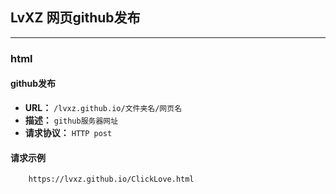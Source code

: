## LvXZ 网页github发布
---

### html
#### github发布
* **URL：** `/lvxz.github.io/文件夹名/网页名`
* **描述：** `github服务器网址`
* **请求协议：** `HTTP post`


#### 请求示例
```URL
    https://lvxz.github.io/ClickLove.html
```


